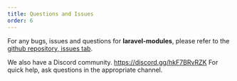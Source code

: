 ```yaml
---
title: Questions and Issues
order: 6
---
```


For any bugs, issues and questions for __laravel-modules__, please refer to the [github repository, issues tab](https://github.com/nWidart/laravel-modules/issues).

We also have a Discord community. https://discord.gg/hkF7BRvRZK For quick help, ask questions in the appropriate channel.
